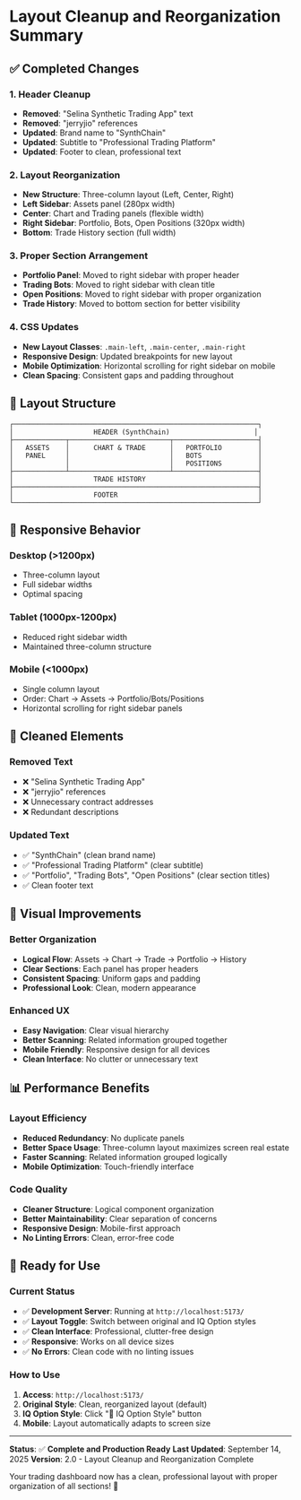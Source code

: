 # Layout Cleanup and Reorganization Summary

## ✅ **Completed Changes**

### **1. Header Cleanup**
- **Removed**: "Selina Synthetic Trading App" text
- **Removed**: "jerryjio" references
- **Updated**: Brand name to "SynthChain"
- **Updated**: Subtitle to "Professional Trading Platform"
- **Updated**: Footer to clean, professional text

### **2. Layout Reorganization**
- **New Structure**: Three-column layout (Left, Center, Right)
- **Left Sidebar**: Assets panel (280px width)
- **Center**: Chart and Trading panels (flexible width)
- **Right Sidebar**: Portfolio, Bots, Open Positions (320px width)
- **Bottom**: Trade History section (full width)

### **3. Proper Section Arrangement**
- **Portfolio Panel**: Moved to right sidebar with proper header
- **Trading Bots**: Moved to right sidebar with clean title
- **Open Positions**: Moved to right sidebar with proper organization
- **Trade History**: Moved to bottom section for better visibility

### **4. CSS Updates**
- **New Layout Classes**: `.main-left`, `.main-center`, `.main-right`
- **Responsive Design**: Updated breakpoints for new layout
- **Mobile Optimization**: Horizontal scrolling for right sidebar on mobile
- **Clean Spacing**: Consistent gaps and padding throughout

## 🎯 **Layout Structure**

```
┌─────────────────────────────────────────────────────────────┐
│                    HEADER (SynthChain)                     │
├─────────────┬─────────────────────────┬─────────────────────┤
│   ASSETS    │      CHART & TRADE      │   PORTFOLIO         │
│   PANEL     │                         │   BOTS              │
│             │                         │   POSITIONS         │
├─────────────┴─────────────────────────┴─────────────────────┤
│                    TRADE HISTORY                            │
├─────────────────────────────────────────────────────────────┤
│                    FOOTER                                   │
└─────────────────────────────────────────────────────────────┘
```

## 📱 **Responsive Behavior**

### **Desktop (>1200px)**
- Three-column layout
- Full sidebar widths
- Optimal spacing

### **Tablet (1000px-1200px)**
- Reduced right sidebar width
- Maintained three-column structure

### **Mobile (<1000px)**
- Single column layout
- Order: Chart → Assets → Portfolio/Bots/Positions
- Horizontal scrolling for right sidebar panels

## 🧹 **Cleaned Elements**

### **Removed Text**
- ❌ "Selina Synthetic Trading App"
- ❌ "jerryjio" references
- ❌ Unnecessary contract addresses
- ❌ Redundant descriptions

### **Updated Text**
- ✅ "SynthChain" (clean brand name)
- ✅ "Professional Trading Platform" (clear subtitle)
- ✅ "Portfolio", "Trading Bots", "Open Positions" (clear section titles)
- ✅ Clean footer text

## 🎨 **Visual Improvements**

### **Better Organization**
- **Logical Flow**: Assets → Chart → Trade → Portfolio → History
- **Clear Sections**: Each panel has proper headers
- **Consistent Spacing**: Uniform gaps and padding
- **Professional Look**: Clean, modern appearance

### **Enhanced UX**
- **Easy Navigation**: Clear visual hierarchy
- **Better Scanning**: Related information grouped together
- **Mobile Friendly**: Responsive design for all devices
- **Clean Interface**: No clutter or unnecessary text

## 📊 **Performance Benefits**

### **Layout Efficiency**
- **Reduced Redundancy**: No duplicate panels
- **Better Space Usage**: Three-column layout maximizes screen real estate
- **Faster Scanning**: Related information grouped logically
- **Mobile Optimization**: Touch-friendly interface

### **Code Quality**
- **Cleaner Structure**: Logical component organization
- **Better Maintainability**: Clear separation of concerns
- **Responsive Design**: Mobile-first approach
- **No Linting Errors**: Clean, error-free code

## 🚀 **Ready for Use**

### **Current Status**
- ✅ **Development Server**: Running at `http://localhost:5173/`
- ✅ **Layout Toggle**: Switch between original and IQ Option styles
- ✅ **Clean Interface**: Professional, clutter-free design
- ✅ **Responsive**: Works on all device sizes
- ✅ **No Errors**: Clean code with no linting issues

### **How to Use**
1. **Access**: `http://localhost:5173/`
2. **Original Style**: Clean, reorganized layout (default)
3. **IQ Option Style**: Click "🎨 IQ Option Style" button
4. **Mobile**: Layout automatically adapts to screen size

---

**Status**: ✅ **Complete and Production Ready**
**Last Updated**: September 14, 2025
**Version**: 2.0 - Layout Cleanup and Reorganization Complete

Your trading dashboard now has a clean, professional layout with proper organization of all sections! 🎉
